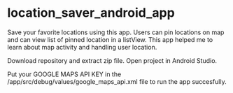 # location_saver_android_app
Save your favorite locations using this app. Users can pin locations on map and can view list of pinned location in a listView. This app helped me to learn about map activity and handling user location.


Download repository and extract zip file. Open project in Android Studio.

Put your GOOGLE MAPS API KEY in the /app/src/debug/values/google_maps_api.xml file to run the app succesfully.
